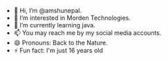 - 👋 Hi, I’m @amshunepal.
- 👀 I’m interested in Morden Technologies.
- 🌱 I’m currently learning java.
- 📫 You may reach me by my social media accounts.
- 😄 Pronouns: Back to the Nature.
- ⚡ Fun fact: I'm just 16 years old

<!---
amshunepal/amshunepal is a ✨ special ✨ repository because its `README.md` (this file) appears on your GitHub profile.
You can click the Preview link to take a look at your changes.
--->
